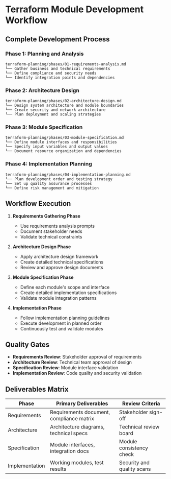 # Terraform Module Development Workflow

## Complete Development Process

### Phase 1: Planning and Analysis
```
terraform-planning/phases/01-requirements-analysis.md
└── Gather business and technical requirements
└── Define compliance and security needs
└── Identify integration points and dependencies
```

### Phase 2: Architecture Design
```
terraform-planning/phases/02-architecture-design.md
└── Design system architecture and module boundaries
└── Create security and network architecture
└── Plan deployment and scaling strategies
```

### Phase 3: Module Specification
```
terraform-planning/phases/03-module-specification.md
└── Define module interfaces and responsibilities
└── Specify input variables and output values
└── Document resource organization and dependencies
```

### Phase 4: Implementation Planning
```
terraform-planning/phases/04-implementation-planning.md
└── Plan development order and testing strategy
└── Set up quality assurance processes
└── Define risk management and mitigation
```

## Workflow Execution

1. **Requirements Gathering Phase**
   - Use requirements analysis prompts
   - Document stakeholder needs
   - Validate technical constraints

2. **Architecture Design Phase** 
   - Apply architecture design framework
   - Create detailed technical specifications
   - Review and approve design documents

3. **Module Specification Phase**
   - Define each module's scope and interface
   - Create detailed implementation specifications
   - Validate module integration patterns

4. **Implementation Phase**
   - Follow implementation planning guidelines
   - Execute development in planned order
   - Continuously test and validate modules

## Quality Gates

- **Requirements Review**: Stakeholder approval of requirements
- **Architecture Review**: Technical team approval of design
- **Specification Review**: Module interface validation
- **Implementation Review**: Code quality and security validation

## Deliverables Matrix

| Phase | Primary Deliverables | Review Criteria |
|-------|---------------------|-----------------|
| Requirements | Requirements document, compliance matrix | Stakeholder sign-off |
| Architecture | Architecture diagrams, technical specs | Technical review board |
| Specification | Module interfaces, integration docs | Module consistency check |
| Implementation | Working modules, test results | Security and quality scans |